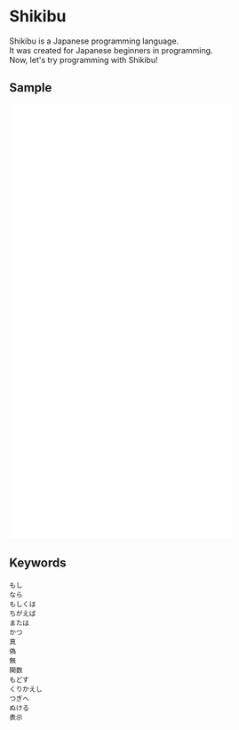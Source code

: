 # Shikibu
Shikibu is a Japanese programming language.  
It was created for Japanese beginners in programming.  
Now, let's try programming with Shikibu!

## Sample
<img src="./sample/sample.svg" width="400" height="780" alt="css-in-readme">

## Keywords
```
もし
なら
もしくは
ちがえば
または
かつ
真
偽
無
関数
もどす
くりかえし
つぎへ
ぬける
表示
```
